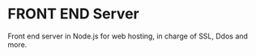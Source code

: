 # FRONT END Server   
Front end server in Node.js for web hosting, in charge of SSL, Ddos and more.   
